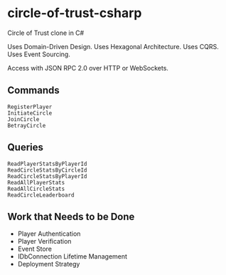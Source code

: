 # circle-of-trust-csharp
Circle of Trust clone in C#

Uses Domain-Driven Design.
Uses Hexagonal Architecture.
Uses CQRS.
Uses Event Sourcing.

Access with JSON RPC 2.0 over HTTP or WebSockets.

## Commands
```
RegisterPlayer
InitiateCircle
JoinCircle
BetrayCircle
```

## Queries
```
ReadPlayerStatsByPlayerId
ReadCircleStatsByCircleId
ReadCircleStatsByPlayerId
ReadAllPlayerStats
ReadAllCircleStats
ReadCircleLeaderboard
```

## Work that Needs to be Done
- Player Authentication
- Player Verification
- Event Store
- IDbConnection Lifetime Management
- Deployment Strategy
